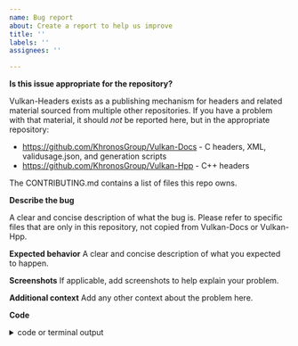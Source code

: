 ```yaml
---
name: Bug report
about: Create a report to help us improve
title: ''
labels: ''
assignees: ''

---
```


**Is this issue appropriate for the repository?**

Vulkan-Headers exists as a publishing mechanism for headers and related material sourced from multiple other repositories. If you have a problem with that material, it should *not* be reported here, but in the appropriate repository:

- https://github.com/KhronosGroup/Vulkan-Docs - C headers, XML, validusage.json, and generation scripts
- https://github.com/KhronosGroup/Vulkan-Hpp - C++ headers

The CONTRIBUTING.md contains a list of files this repo owns.

**Describe the bug**

A clear and concise description of what the bug is. Please refer to specific files that are only in this repository, not copied from Vulkan-Docs or Vulkan-Hpp.

**Expected behavior**
A clear and concise description of what you expected to happen.

**Screenshots**
If applicable, add screenshots to help explain your problem.

**Additional context**
Add any other context about the problem here.

**Code**

<details>
<summary>code or terminal output</summary>

```cpp
int main()
{
    return 0;
}
```

</details>
